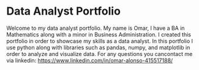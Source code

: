 # Data Analyst Portfolio
Welcome to my data analyst portfolio. My name is Omar, I have a BA in Mathematics along with a minor in Business Administration. I created this portfolio in order to showcase my skills as a data analyst. In this portfolio I use python along with libraries such as pandas, numpy, and matplotlib in order to analyze and visualize data.
For any questions you cancontact me via linkedin: https://www.linkedin.com/in/omar-alonso-415517188/

